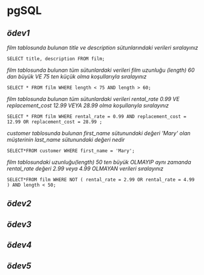 # pgSQL

## *ödev1*
*film tablosunda bulunan title ve description sütunlarındaki verileri sıralayınız*

`SELECT title, description FROM film;`

*film tablosunda bulunan tüm sütunlardaki verileri film uzunluğu (length) 60 dan büyük VE 75 ten küçük olma koşullarıyla sıralayınız*

`SELECT * FROM film WHERE length < 75 AND length > 60;`

*film tablosunda bulunan tüm sütunlardaki verileri rental_rate 0.99 VE replacement_cost 12.99 VEYA 28.99 olma koşullarıyla sıralayınız*

`SELECT * FROM film WHERE rental_rate = 0.99 AND replacement_cost = 12.99 OR replacement_cost = 28.99 ; `

*customer tablosunda bulunan first_name sütunundaki değeri 'Mary' olan müşterinin last_name sütunundaki değeri nedir*

`SELECT*FROM customer WHERE first_name = 'Mary';`

*film tablosundaki uzunluğu(length) 50 ten büyük OLMAYIP aynı zamanda rental_rate değeri 2.99 veya 4.99 OLMAYAN verileri sıralayınız*

`SELECT*FROM film WHERE NOT ( rental_rate = 2.99 OR rental_rate = 4.99 ) AND length < 50;`

## *ödev2*
## *ödev3*
## *ödev4*
## *ödev5*

